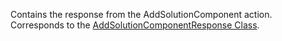 Contains the response from the AddSolutionComponent action.
Corresponds to the [AddSolutionComponentResponse Class](https://msdn.microsoft.com/library/microsoft.crm.sdk.messages.addsolutioncomponentresponse.aspx).
